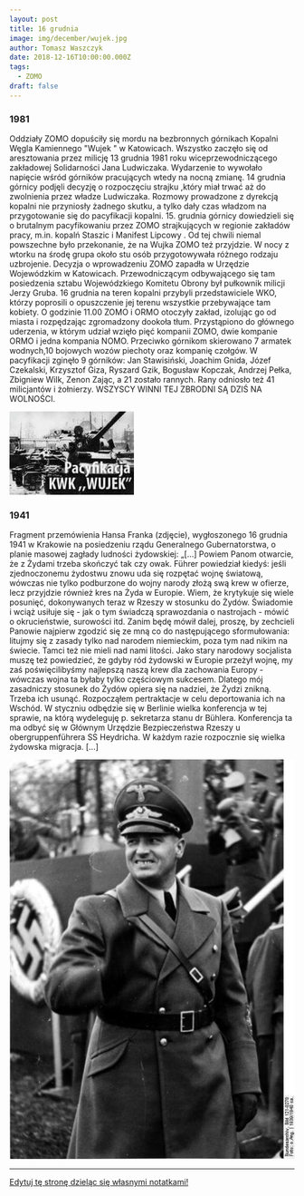 ```yaml
---
layout: post
title: 16 grudnia
image: img/december/wujek.jpg
author: Tomasz Waszczyk
date: 2018-12-16T10:00:00.000Z
tags:
  - ZOMO
draft: false
---
```


### 1981

Oddziały ZOMO dopuściły się mordu na bezbronnych górnikach Kopalni Węgla Kamiennego "Wujek " w Katowicach.
Wszystko zaczęło się od aresztowania przez milicję 13 grudnia 1981 roku wiceprzewodniczącego zakładowej Solidarności Jana Ludwiczaka. Wydarzenie to wywołało napięcie wśród górników pracujących wtedy na nocną zmianę. 14 grudnia górnicy podjęli decyzję o rozpoczęciu strajku ,który miał trwać aż do zwolnienia przez władze Ludwiczaka. Rozmowy prowadzone z dyrekcją kopalni nie przyniosły żadnego skutku, a tylko dały czas władzom na przygotowanie się do pacyfikacji kopalni.
15. grudnia górnicy dowiedzieli się o brutalnym pacyfikowaniu przez ZOMO strajkujących w regionie zakładów pracy, m.in. kopalń Staszic i Manifest Lipcowy . Od tej chwili niemal powszechne było przekonanie, że na Wujka ZOMO też przyjdzie. W nocy z wtorku na środę grupa około stu osób przygotowywała różnego rodzaju uzbrojenie. Decyzja o wprowadzeniu ZOMO zapadła w Urzędzie Wojewódzkim w Katowicach. Przewodniczącym odbywającego się tam posiedzenia sztabu Wojewódzkiego Komitetu Obrony był pułkownik milicji Jerzy Gruba.
16 grudnia na teren kopalni przybyli przedstawiciele WKO, którzy poprosili o opuszczenie jej terenu wszystkie przebywające tam kobiety. O godzinie 11.00 ZOMO i ORMO otoczyły zakład, izolując go od miasta i rozpędzając zgromadzony dookoła tłum.
Przystąpiono do głównego uderzenia, w którym udział wzięło pięć kompanii ZOMO, dwie kompanie ORMO i jedna kompania NOMO. Przeciwko górnikom skierowano 7 armatek wodnych,10 bojowych wozów piechoty oraz kompanię czołgów.
W pacyfikacji zginęło 9 górników: Jan Stawisiński, Joachim Gnida, Józef Czekalski, Krzysztof Giza, Ryszard Gzik, Bogusław Kopczak, Andrzej Pełka, Zbigniew Wilk, Zenon Zając, a 21 zostało rannych.
Rany odniosło też 41 milicjantów i żołnierzy.
WSZYSCY WINNI TEJ ZBRODNI SĄ DZIŚ NA WOLNOŚCI.

<img src="./img/december/wujek.jpg"/><br>

### 1941

Fragment przemówienia Hansa Franka (zdjęcie), wygłoszonego 16 grudnia 1941 w Krakowie na posiedzeniu rządu Generalnego Gubernatorstwa, o planie masowej zagłady ludności żydowskiej:
„[...] Powiem Panom otwarcie, że z Żydami trzeba skończyć tak czy owak. Führer powiedział kiedyś: jeśli zjednoczonemu żydostwu znowu uda się rozpętać wojnę światową, wówczas nie tylko podburzone do wojny narody złożą swą krew w ofierze, lecz przyjdzie również kres na Żyda w Europie. Wiem, że krytykuje się wiele posunięć, dokonywanych teraz w Rzeszy w stosunku do Żydów. Świadomie i wciąż usiłuje się - jak o tym świadczą sprawozdania o nastrojach - mówić o okrucieństwie, surowości itd. Zanim będę mówił dalej, proszę, by zechcieli Panowie najpierw zgodzić się ze mną co do następującego sformułowania: litujmy się z zasady tylko nad narodem niemieckim, poza tym nad nikim na świecie. Tamci też nie mieli nad nami litości. Jako stary narodowy socjalista muszę też powiedzieć, że gdyby ród żydowski w Europie przeżył wojnę, my zaś poświęcilibyśmy najlepszą naszą krew dla zachowania Europy - wówczas wojna ta byłaby tylko częściowym sukcesem. Dlatego mój zasadniczy stosunek do Żydów opiera się na nadziei, że Żydzi znikną. Trzeba ich usunąć. Rozpocząłem pertraktacje w celu deportowania ich na Wschód. W styczniu odbędzie się w Berlinie wielka konferencja w tej sprawie, na którą wydeleguję p. sekretarza stanu dr Bühlera. Konferencja ta ma odbyć się w Głównym Urzędzie Bezpieczeństwa Rzeszy u obergruppenführera SS Heydricha. W każdym razie rozpocznie się wielka żydowska migracja. [...]

<img src="./img/december/hans-frank.jpg"/><br>

---

<a href="https://github.com/TomaszWaszczyk/historia.waszczyk.com/edit/master/src/content/december-16.md" target="_blank">Edytuj tę stronę dzieląc się własnymi notatkami!</a>
